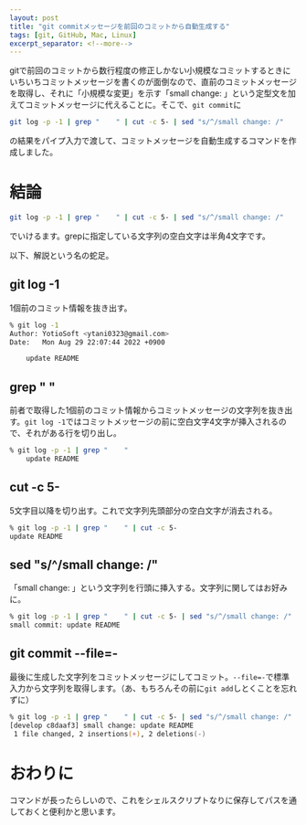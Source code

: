 ```yaml
---
layout: post
title: "git commitメッセージを前回のコミットから自動生成する"
tags: [git, GitHub, Mac, Linux]
excerpt_separator: <!--more-->
---
```


gitで前回のコミットから数行程度の修正しかない小規模なコミットするときにいちいちコミットメッセージを書くのが面倒なので、直前のコミットメッセージを取得し、それに「小規模な変更」を示す「small change: 」という定型文を加えてコミットメッセージに代えることに。そこで、``git commit``に

```zsh
git log -p -1 | grep "    " | cut -c 5- | sed "s/^/small change: /"
```

の結果をパイプ入力で渡して、コミットメッセージを自動生成するコマンドを作成しました。

<!--more-->  

# 結論

```zsh
git log -p -1 | grep "    " | cut -c 5- | sed "s/^/small change: /"
```

でいけるます。grepに指定している文字列の空白文字は半角4文字です。  


以下、解説という名の蛇足。

## git log -1

1個前のコミット情報を抜き出す。

```zsh
% git log -1
Author: YotioSoft <ytani0323@gmail.com>
Date:   Mon Aug 29 22:07:44 2022 +0900

    update README
```

## grep "    "

前者で取得した1個前のコミット情報からコミットメッセージの文字列を抜き出す。``git log -1``ではコミットメッセージの前に空白文字4文字が挿入されるので、それがある行を切り出し。

```zsh
% git log -p -1 | grep "    "
    update README
```

## cut -c 5-

5文字目以降を切り出す。これで文字列先頭部分の空白文字が消去される。

```zsh
% git log -p -1 | grep "    " | cut -c 5-
update README
```

## sed "s/^/small change: /"

「small change: 」という文字列を行頭に挿入する。文字列に関してはお好みに。

```zsh
% git log -p -1 | grep "    " | cut -c 5- | sed "s/^/small change: /"
small commit: update README
```

## git commit --file=-

最後に生成した文字列をコミットメッセージにしてコミット。``--file=-``で標準入力から文字列を取得します。（あ、もちろんその前に``git add``しとくことを忘れずに）

```zsh
% git log -p -1 | grep "    " | cut -c 5- | sed "s/^/small change: /" | git commit --file=-
[develop c8daaf3] small change: update README
 1 file changed, 2 insertions(+), 2 deletions(-)
```

# おわりに

コマンドが長ったらしいので、これをシェルスクリプトなりに保存してパスを通しておくと便利かと思います。

